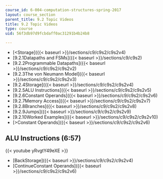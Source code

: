 ```yaml
---
course_id: 6-004-computation-structures-spring-2017
layout: course_section
parent_title: 9.2 Topic Videos
title: 9.2 Topic Videos
type: course
uid: 56f3db97d9fcbdaff0ac31291b4b24b8

---
```


*   [<Storage]({{< baseurl >}}/sections/c9/c9s2/c9s2v4)
*   [9.2.1Datapaths and FSMs]({{< baseurl >}}/sections/c9/c9s2)
*   [9.2.2Programmable Datapaths]({{< baseurl >}}/sections/c9/c9s2/c9s2v2)
*   [9.2.3The von Neumann Model]({{< baseurl >}}/sections/c9/c9s2/c9s2v3)
*   [9.2.4Storage]({{< baseurl >}}/sections/c9/c9s2/c9s2v4)
*   [9.2.5ALU Instructions]({{< baseurl >}}/sections/c9/c9s2/c9s2v5)
*   [9.2.6Constant Operands]({{< baseurl >}}/sections/c9/c9s2/c9s2v6)
*   [9.2.7Memory Access]({{< baseurl >}}/sections/c9/c9s2/c9s2v7)
*   [9.2.8Branches]({{< baseurl >}}/sections/c9/c9s2/c9s2v8)
*   [9.2.9Jumps]({{< baseurl >}}/sections/c9/c9s2/c9s2v9)
*   [9.2.10Worked Examples]({{< baseurl >}}/sections/c9/c9s2/c9s2v10)
*   [\>Constant Operands]({{< baseurl >}}/sections/c9/c9s2/c9s2v6)

ALU Instructions (6:57)
-----------------------

{{< youtube yRvgtY49eXE >}}

*   [BackStorage]({{< baseurl >}}/sections/c9/c9s2/c9s2v4)
*   [ContinueConstant Operands]({{< baseurl >}}/sections/c9/c9s2/c9s2v6)